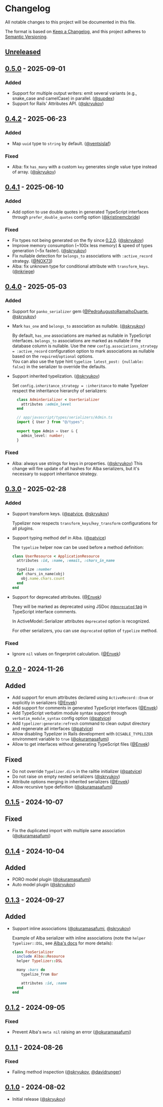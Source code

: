 # Changelog

All notable changes to this project will be documented in this file.

The format is based on [Keep a Changelog],
and this project adheres to [Semantic Versioning].

## [Unreleased]

## [0.5.0] - 2025-09-01

### Added

- Support for multiple output writers: emit several variants (e.g., snake_case and camelCase) in parallel. ([@supdex])
- Support for Rails' Attributes API. ([@skryukov])

## [0.4.2] - 2025-06-23

### Added

- Map `uuid` type to `string` by default. ([@ventsislaf])

### Fixed

- Alba: fix `has_many` with a custom `key` generates single value type instead of array. ([@skryukov])

## [0.4.1] - 2025-06-10

### Added

- Add option to use double quotes in generated TypeScript interfaces through `prefer_double_quotes` config option ([@kristinemcbride])

### Fixed

- Fix types not being generated on the fly since [0.2.0]. ([@skryukov])
- Improve memory consumption (~100x less memory) & speed of types generation (~5x faster). ([@skryukov])
- Fix nullable detection for `belongs_to` associations with `:active_record` strategy. ([@NOX73])
- Alba: fix unknown type for conditional attribute with `transform_keys`. ([@nkriege])

## [0.4.0] - 2025-05-03

### Added 

- Support for `panko_serializer` gem ([@PedroAugustoRamalhoDuarte], [@skryukov])
- Mark `has_one` and `belongs_to` association as nullable. ([@skryukov])

  By default, `has_one` associations are marked as nullable in TypeScript interfaces.
  `belongs_to` associations are marked as nullable if the database column is nullable.
  Use the new `config.associations_strategy = :active_record` configuration option to mark associations as nullable based on the `required`/`optional` options.  
  You can also use the type hint `typelize latest_post: {nullable: false}` in the serializer to override the defaults.

- Support inherited typelization. ([@skryukov])

  Set `config.inheritance_strategy = :inheritance` to make Typelizer respect the inheritance hierarchy of serializers:

  ```ruby
    class AdminSerializer < UserSerializer
      attributes :admin_level
    end
  ```
  
  ```typescript
    // app/javascript/types/serializers/Admin.ts
    import { User } from "@/types";
    
    export type Admin = User & {
      admin_level: number;
    }
  ```

### Fixed

- Alba: always use strings for keys in properties. ([@skryukov])
  This change will fire update of all hashes for Alba serializers, but it's necessary to support inheritance strategy.

## [0.3.0] - 2025-02-28

### Added

- Support transform keys. ([@patvice], [@skryukov])

  Typelizer now respects `transform_keys`/`key_transform` configurations for all plugins.

- Support typing method def in Alba. ([@patvice])

  The `typelize` helper now can be used before a method definition:

  ```ruby
  class UserResource < ApplicationResource
    attributes :id, :name, :email, :chars_in_name

    typelize :number
    def chars_in_name(obj)
      obj.name.chars.count
    end
  end
  ```

- Support for deprecated attributes. ([@Envek])

  They will be marked as deprecated using JSDoc [`@deprecated` tag](https://jsdoc.app/tags-deprecated) in TypeScript interface comments.

  In ActiveModel::Serializer attributes `deprecated` option is recognized.

  For other serializers, you can use `deprecated` option of `typelize` method.

### Fixed

- Ignore `nil` values on fingerprint calculation. ([@Envek])

## [0.2.0] - 2024-11-26

## Added

- Add support for enum attributes declared using `ActiveRecord::Enum` or explicitly in serializers ([@Envek])
- Add support for comments in generated TypeScript interfaces ([@Envek])
- Add TypeScript verbatim module syntax support through `verbatim_module_syntax` config option ([@patvice])
- Add `typelizer:generate:refresh` command to clean output directory and regenerate all interfaces ([@patvice])
- Allow disabling Typelizer in Rails development with `DISABLE_TYPELIZER` environment variable to `true` ([@okuramasafumi])
- Allow to get interfaces without generating TypeScript files ([@Envek])

## Fixed

- Do not override `Typelizer.dirs` in the railtie initializer ([@patvice])
- Do not raise on empty nested serializers ([@skryukov])
- Attribute options merging in inherited serializers ([@Envek])
- Allow recursive type definition ([@okuramasafumi])

## [0.1.5] - 2024-10-07

## Fixed

- Fix the duplicated import with multiple same association ([@okuramasafumi])

## [0.1.4] - 2024-10-04

## Added

- PORO model plugin ([@okuramasafumi])
- Auto model plugin ([@skryukov])

## [0.1.3] - 2024-09-27

## Added

- Support inline associations ([@okuramasafumi], [@skryukov])

  Example of Alba serializer with inline associations (note the `helper Typelizer::DSL`, see [Alba's docs](https://github.com/okuramasafumi/alba?tab=readme-ov-file#helper) for more details):  

  ```ruby
  class FooSerializer
    include Alba::Resource
    helper Typelizer::DSL

    many :bars do
      typelize_from Bar

      attributes :id, :name
    end
  end
  ```

## [0.1.2] - 2024-09-05

### Fixed

- Prevent Alba's `meta nil` raising an error ([@okuramasafumi])

## [0.1.1] - 2024-08-26

### Fixed

- Failing method inspection ([@skryukov], [@davidrunger])

## [0.1.0] - 2024-08-02

- Initial release ([@skryukov])

[@davidrunger]: https://github.com/davidrunger
[@Envek]: https://github.com/Envek
[@kristinemcbride]: https://github.com/kristinemcbride
[@nkriege]: https://github.com/nkriege
[@NOX73]: https://github.com/NOX73
[@okuramasafumi]: https://github.com/okuramasafumi
[@patvice]: https://github.com/patvice
[@PedroAugustoRamalhoDuarte]: https://github.com/PedroAugustoRamalhoDuarte
[@skryukov]: https://github.com/skryukov
[@supdex]: https://github.com/supdex
[@ventsislaf]: https://github.com/ventsislaf

[Unreleased]: https://github.com/skryukov/typelizer/compare/v0.5.0...HEAD
[0.5.0]: https://github.com/skryukov/typelizer/compare/v0.4.2...v0.5.0
[0.4.2]: https://github.com/skryukov/typelizer/compare/v0.4.1...v0.4.2
[0.4.1]: https://github.com/skryukov/typelizer/compare/v0.4.0...v0.4.1
[0.4.0]: https://github.com/skryukov/typelizer/compare/v0.3.0...v0.4.0
[0.3.0]: https://github.com/skryukov/typelizer/compare/v0.2.0...v0.3.0
[0.2.0]: https://github.com/skryukov/typelizer/compare/v0.1.5...v0.2.0
[0.1.5]: https://github.com/skryukov/typelizer/compare/v0.1.4...v0.1.5
[0.1.4]: https://github.com/skryukov/typelizer/compare/v0.1.3...v0.1.4
[0.1.3]: https://github.com/skryukov/typelizer/compare/v0.1.2...v0.1.3
[0.1.2]: https://github.com/skryukov/typelizer/compare/v0.1.1...v0.1.2
[0.1.1]: https://github.com/skryukov/typelizer/compare/v0.1.0...v0.1.1
[0.1.0]: https://github.com/skryukov/typelizer/commits/v0.1.0

[Keep a Changelog]: https://keepachangelog.com/en/1.0.0/
[Semantic Versioning]: https://semver.org/spec/v2.0.0.html
